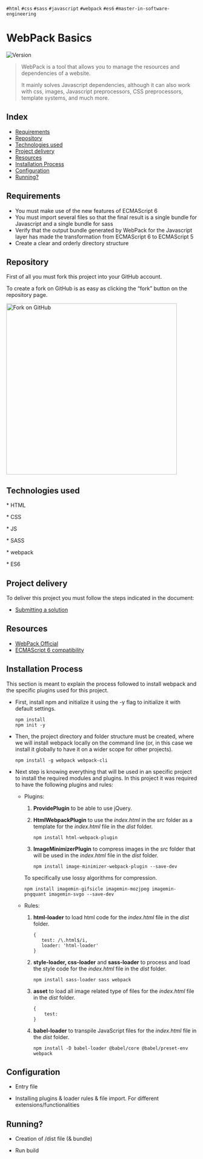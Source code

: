 `#html` `#css` `#sass` `#javascript` `#webpack` `#es6` `#master-in-software-engineering`

# WebPack Basics <!-- omit in toc -->

<p>
  <img alt="Version" src="https://img.shields.io/badge/version-1.0-blue.svg?cacheSeconds=2592000" />
</p>

> WebPack is a tool that allows you to manage the resources and dependencies of a website. 
>
> It mainly solves Javascript dependencies, although it can also work with css, images, Javascript preprocessors, CSS preprocessors, template systems, and much more.

## Index <!-- omit in toc -->

- [Requirements](#requirements)
- [Repository](#repository)
- [Technologies used](#technologies-used)
- [Project delivery](#project-delivery)
- [Resources](#resources)
- [Installation Process](#installation-process)
- [Configuration](#configuration)
- [Running?](#running)

## Requirements

- You must make use of the new features of ECMAScript 6
- You must import several files so that the final result is a single bundle for Javascript and a single bundle for sass
- Verify that the output bundle generated by WebPack for the Javascript layer has made the transformation from ECMAScript 6 to ECMAScript 5
- Create a clear and orderly directory structure


## Repository

First of all you must fork this project into your GitHub account.

To create a fork on GitHub is as easy as clicking the “fork” button on the repository page.

<img src="https://docs.github.com/assets/images/help/repository/fork_button.jpg" alt="Fork on GitHub" width='450'>

## Technologies used

\* HTML

\* CSS

\* JS

\* SASS

\* webpack

\* ES6

## Project delivery

To deliver this project you must follow the steps indicated in the document:

- [Submitting a solution](https://www.notion.so/Submitting-a-solution-524dab1a71dd4b96903f26385e24cdb6)

## Resources


- [WebPack Official](https://webpack.js.org/)
- [ECMAScript 6 compatibility](https://kangax.github.io/compat-table/es6/)


## Installation Process

This section is meant to explain the process followed to install webpack and the specific plugins used for this project.

 - First, install npm and initialize it using the -y flag to initialize it with default settings.

   ````
   npm install
   npm init -y
   ````

 - Then, the project directory and folder structure must be created, where we will install webpack locally on the command line (or, in this case we install it globally to have it on a wider scope for other projects).

     ````
     npm install -g webpack webpack-cli
     ````

 - Next step is knowing everything that will be used in an specific project to install the required modules and plugins. In this project it was required to have the following plugins and rules: 

    - Plugins:

      1. **ProvidePlugin** to be able to use jQuery.

      2. **HtmlWebpackPlugin** to use the _index.html_ in the _src_ folder as a template for the _index.html_ file in the _dist_ folder. 

         ````
         npm install html-webpack-plugin
         ````

      3. **ImageMinimizerPlugin** to compress images in the _src_ folder that will be used in the _index.html_ file in the _dist_ folder.

         ````
         npm install image-minimizer-webpack-plugin --save-dev
         ````
      To specifically use lossy algorithms for compression.
        ````
        npm install imagemin-gifsicle imagemin-mozjpeg imagemin-pngquant imagemin-svgo --save-dev
        ````

   - Rules:

      1. **html-loader** to load html code for the _index.html_ file in the _dist_ folder. 

         ````
         {
         	test: /\.html$/i,
         	loader: 'html-loader'
         }
         ````

     1. **style-loader, css-loader** and **sass-loader** to process and load the style code for the _index.html_ file in the _dist_ folder. 

        ````
        npm install sass-loader sass webpack
        ````

     2. **asset** to load all image related type of files for the _index.html_ file in the _dist_ folder.

        ````
        {
        	test: 
        }
        ````

     3. **babel-loader** to transpile JavaScript files for the _index.html_ file in the _dist_ folder.

        ````
        npm install -D babel-loader @babel/core @babel/preset-env webpack

        ````

        

 ## Configuration

 - Entry file

 - Installing plugins & loader rules & file import. For different extensions/functionalities

 ## Running?

 - Creation of /dist file (& bundle)

 - Run build

